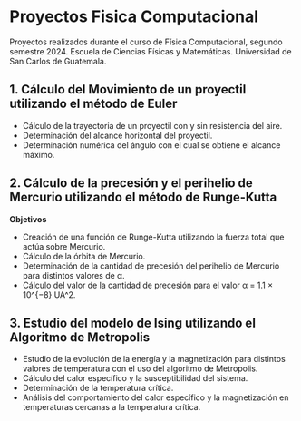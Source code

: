 # Proyectos Fisica Computacional
Proyectos realizados durante el curso de Física Computacional, segundo semestre 2024. Escuela de Ciencias Físicas y Matemáticas. Universidad de San Carlos de Guatemala.

## 1. Cálculo del Movimiento de un proyectil utilizando el método de Euler
* Cálculo de la trayectoria de un proyectil con y sin resistencia del aire.
* Determinación del alcance horizontal del proyectil.
* Determinación numérica del ángulo con el cual se obtiene el alcance máximo.

## 2. Cálculo de la precesión y el perihelio de Mercurio utilizando el método de Runge-Kutta
**Objetivos**
* Creación de una función de Runge-Kutta utilizando la fuerza total que actúa sobre Mercurio.
* Cálculo de la órbita de Mercurio.
* Determinación de la cantidad de precesión del perihelio de Mercurio para distintos valores de α.
* Cálculo del valor de la cantidad de precesión para el valor α = 1.1 × 10^{−8} UA^2.

## 3. Estudio del modelo de Ising utilizando el Algoritmo de Metropolis
* Estudio de la evolución de la energía y la magnetización para distintos valores de temperatura con el uso del algoritmo de Metropolis.
* Cálculo del calor específico y la susceptibilidad del sistema.
* Determinación de la temperatura crítica.
* Análisis del comportamiento del calor específico y la magnetización en temperaturas cercanas a la temperatura crítica.
